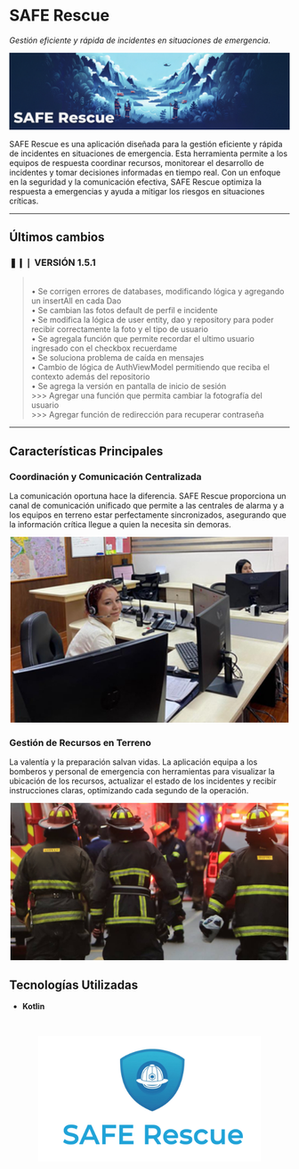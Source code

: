 # SAFE Rescue

*Gestión eficiente y rápida de incidentes en situaciones de emergencia.*

<p align="center">
  <img src="./readme/SRCover.png" alt="Portada SAFE Rescue" width="900px">
</p>

SAFE Rescue es una aplicación diseñada para la gestión eficiente y rápida de incidentes en situaciones de emergencia. Esta herramienta permite a los equipos de respuesta coordinar recursos, monitorear el desarrollo de incidentes y tomar decisiones informadas en tiempo real. Con un enfoque en la seguridad y la comunicación efectiva, SAFE Rescue optimiza la respuesta a emergencias y ayuda a mitigar los riesgos en situaciones críticas.

---

## Últimos cambios

### ❚❙❘ VERSIÓN 1.5.1

> <br>• Se corrigen errores de databases, modificando lógica y agregando un insertAll en cada Dao
> <br>• Se cambian las fotos default de perfil e incidente
> <br>• Se modifica la lógica de user entity, dao y repository para poder recibir correctamente la foto y el tipo de usuario
> <br>• Se agregala función que permite recordar el ultimo usuario ingresado con el checkbox recuerdame
> <br>• Se soluciona problema de caída en mensajes
> <br>• Cambio de lógica de AuthViewModel permitiendo que reciba el contexto además del repositorio
> <br>• Se agrega la versión en pantalla de inicio de sesión
> <br> >>> Agregar una función que permita cambiar la fotografía del usuario
> <br> >>> Agregar función de redirección para recuperar contraseña
> <br> 

---

## Características Principales

### Coordinación y Comunicación Centralizada
La comunicación oportuna hace la diferencia. SAFE Rescue proporciona un canal de comunicación unificado que permite a las centrales de alarma y a los equipos en terreno estar perfectamente sincronizados, asegurando que la información crítica llegue a quien la necesita sin demoras.

<p align="center">
  <img src="./readme/350_central_alarmas_osorno.jpg" alt="Central de Alarmas Osorno" width="500px">
</p>

### Gestión de Recursos en Terreno
La valentía y la preparación salvan vidas. La aplicación equipa a los bomberos y personal de emergencia con herramientas para visualizar la ubicación de los recursos, actualizar el estado de los incidentes y recibir instrucciones claras, optimizando cada segundo de la operación.

<p align="center">
  <img src="./readme/bomberos_en_accion.jpg" alt="Bomberos en acción" width="500px">
</p>

## Tecnologías Utilizadas
* **Kotlin**

<br>

<p align="center">
  <img src="./readme/SafeRescueLogo.png" alt="Safe Rescue Logo" width="400px">
</p>
